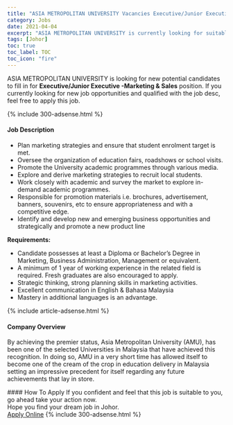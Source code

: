 ```yaml
---
title: "ASIA METROPOLITAN UNIVERSITY Vacancies Executive/Junior Executive -Marketing & Sales" 
category: Jobs 
date: 2021-04-04 
excerpt: "ASIA METROPOLITAN UNIVERSITY is currently looking for suitable person to fill in the Executive/Junior Executive -Marketing & Sales which based in Johor" 
tags: [Johor] 
toc: true 
toc_label: TOC 
toc_icon: "fire" 
--- 
```


<p>ASIA METROPOLITAN UNIVERSITY is looking for new potential candidates to fill in for <b>Executive/Junior Executive -Marketing & Sales</b> position. If you currently looking for new job opportunities and qualified with the job desc, feel free to apply this job.
</p>{% include 300-adsense.html %} 
<div><div><h4>Job Description</h4></div><div><div><span><div><ul><li>Plan marketing strategies and ensure that student enrolment target is met.</li><li>Oversee the organization of education fairs, roadshows or school visits.</li><li>Promote the University academic programmes through various media.</li><li>Explore and derive marketing strategies to recruit local students.</li><li>Work closely with academic and survey the market to explore in-demand academic programmes.</li><li>Responsible for promotion materials i.e. brochures, advertisement, banners, souvenirs, etc to ensure appropriateness and with a competitive edge.</li><li>Identify and develop new and emerging business opportunities and strategically and promote a new product line</li></ul><p><strong>Requirements:</strong></p><ul><li>Candidate possesses at least a Diploma or Bachelor&#8217;s Degree in Marketing, Business Administration, Management or equivalent.</li><li>A minimum of 1 year of working experience in the related field is required.&#160;Fresh graduates are also encouraged to apply.</li><li>Strategic thinking, strong planning skills in marketing activities.</li><li>Excellent communication in English &amp; Bahasa Malaysia</li><li>Mastery in additional languages is an advantage.</li></ul></div></span></div></div></div> 
{% include article-adsense.html %} 
<div><div><h4>Company Overview</h4></div><div><div><span><div><p>By achieving the premier status, Asia Metropolitan University (AMU), has been one of the selected Universities in Malaysia that have achieved this recognition. In doing so, AMU in a very short time has allowed itself to become one of the cream of the crop in education delivery in Malaysia setting an impressive precedent for itself regarding any future achievements that lay in store.</p></div></span></div></div></div> 
#### How To Apply 
If you confident and feel that this job is suitable to you, go ahead take your action now. <br/> 
Hope you find your dream job in Johor. <br/> 
<a href="https://www.jobstreet.com.my/en/job/executive-junior-executive-marketing-sales-4511501?jobId=jobstreet-my-job-4511501&" class="btn btn--info" target="_blank" rel="nofollow noopenner">Apply Online</a> 
{% include 300-adsense.html %} 